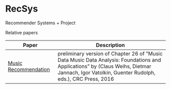 # RecSys
Recommender Systems + Project

Relative papers

| Paper | Description |
|-------|-------------|
| [Music Recommendation](https://web-ainf.aau.at/pub/jannach/files/BookChapterMusicRecommendation.pdf) | preliminary version of Chapter 26 of ”Music Data Music Data Analysis: Foundations and Applications” by (Claus Weihs, Dietmar Jannach, Igor Vatolkin, Guenter Rudolph, eds.), CRC Press, 2016 |
